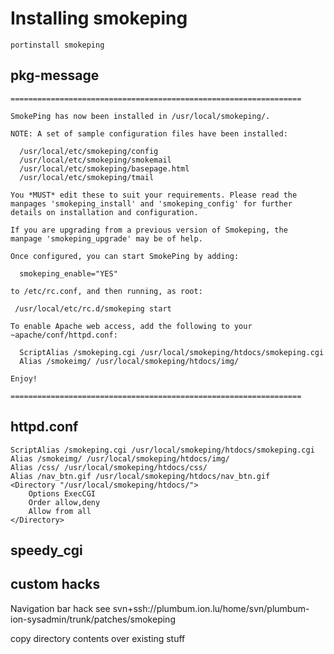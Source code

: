 # Installing smokeping

```
portinstall smokeping
```

## pkg-message

```
=================================================================

SmokePing has now been installed in /usr/local/smokeping/.

NOTE: A set of sample configuration files have been installed:

  /usr/local/etc/smokeping/config
  /usr/local/etc/smokeping/smokemail
  /usr/local/etc/smokeping/basepage.html
  /usr/local/etc/smokeping/tmail

You *MUST* edit these to suit your requirements. Please read the
manpages 'smokeping_install' and 'smokeping_config' for further
details on installation and configuration.

If you are upgrading from a previous version of Smokeping, the
manpage 'smokeping_upgrade' may be of help.

Once configured, you can start SmokePing by adding:

  smokeping_enable="YES"

to /etc/rc.conf, and then running, as root:

 /usr/local/etc/rc.d/smokeping start

To enable Apache web access, add the following to your
~apache/conf/httpd.conf:

  ScriptAlias /smokeping.cgi /usr/local/smokeping/htdocs/smokeping.cgi
  Alias /smokeimg/ /usr/local/smokeping/htdocs/img/

Enjoy!

=================================================================
```

## httpd.conf

```
ScriptAlias /smokeping.cgi /usr/local/smokeping/htdocs/smokeping.cgi
Alias /smokeimg/ /usr/local/smokeping/htdocs/img/
Alias /css/ /usr/local/smokeping/htdocs/css/
Alias /nav_btn.gif /usr/local/smokeping/htdocs/nav_btn.gif
<Directory "/usr/local/smokeping/htdocs/">
    Options ExecCGI
    Order allow,deny
    Allow from all
</Directory>
```

## speedy_cgi

## custom hacks

Navigation bar hack see svn+ssh://plumbum.ion.lu/home/svn/plumbum-ion-sysadmin/trunk/patches/smokeping

copy directory contents over existing stuff